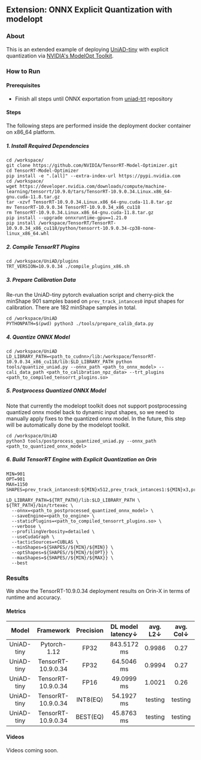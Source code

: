 ## Extension: ONNX Explicit Quantization with modelopt
### About
This is an extended example of deploying [UniAD-tiny](https://github.com/NVIDIA/DL4AGX/tree/master/AV-Solutions/uniad-trt) with explicit quantization via [NVIDIA's ModelOpt Toolkit](https://github.com/NVIDIA/TensorRT-Model-Optimizer).
### How to Run
#### Prerequisites
- Finish all steps until ONNX exportation from [uniad-trt](https://github.com/NVIDIA/DL4AGX/tree/master/AV-Solutions/uniad-trt) repository

#### Steps
The following steps are performed inside the deployment docker container on x86_64 platform.

##### 1. Install Required Dependencies
```
cd /workspace/
git clone https://github.com/NVIDIA/TensorRT-Model-Optimizer.git
cd TensorRT-Model-Optimizer
pip install -e ".[all]" --extra-index-url https://pypi.nvidia.com
cd /workspace/
wget https://developer.nvidia.com/downloads/compute/machine-learning/tensorrt/10.9.0/tars/TensorRT-10.9.0.34.Linux.x86_64-gnu.cuda-11.8.tar.gz
tar -xzvf TensorRT-10.9.0.34.Linux.x86_64-gnu.cuda-11.8.tar.gz
mv TensorRT-10.9.0.34 TensorRT-10.9.0.34_x86_cu118
rm TensorRT-10.9.0.34.Linux.x86_64-gnu.cuda-11.8.tar.gz
pip install --upgrade onnxruntime-gpu==1.21.0
pip install /workspace/TensorRT/TensorRT-10.9.0.34_x86_cu118/python/tensorrt-10.9.0.34-cp38-none-linux_x86_64.whl
```

##### 2. Compile TensorRT Plugins
```
cd /workspace/UniAD/plugins
TRT_VERSION=10.9.0.34 ./compile_plugins_x86.sh
```

##### 3. Prepare Calibration Data
Re-run the UniAD-tiny pytorch evaluation script and cherry-pick the minShape 901 samples based on `prev_track_intances0` input shapes for calibration. There are 182 minShape samples in total.
```
cd /workspace/UniAD
PYTHONPATH=$(pwd) python3 ./tools/prepare_calib_data.py
```

##### 4. Quantize ONNX Model
```
cd /workspace/UniAD
LD_LIBRARY_PATH=<path_to_cudnn>/lib:/workspace/TensorRT-10.9.0.34_x86_cu118/lib:$LD_LIBRARY_PATH python tools/quantize_uniad.py --onnx_path <path_to_onnx_model> --cali_data_path <path_to_calibration_npz_data> --trt_plugins <path_to_compiled_tensorrt_plugins.so>
```

##### 5. Postprocess Quantized ONNX Model
Note that currently the modelopt toolkit does not support postprocessing quantized onnx model back to dynamic input shapes, so we need to manually apply fixes to the quantized onnx model. In the future, this step will be automatically done by the modelopt toolkit.
```
cd /workspace/UniAD
python3 tools/postprocess_quantized_uniad.py --onnx_path <path_to_quantized_onnx_model>
```

##### 6. Build TensorRT Engine with Explicit Quantization on Orin
```
MIN=901
OPT=901
MAX=1150
SHAPES=prev_track_intances0:${MIN}x512,prev_track_intances1:${MIN}x3,prev_track_intances3:${MIN},prev_track_intances4:${MIN},prev_track_intances5:${MIN},prev_track_intances6:${MIN},prev_track_intances8:${MIN},prev_track_intances9:${MIN}x10,prev_track_intances11:${MIN}x4x256,prev_track_intances12:${MIN}x4,prev_track_intances13:${MIN}

LD_LIBRARY_PATH=${TRT_PATH}/lib:$LD_LIBRARY_PATH \
${TRT_PATH}/bin/trtexec \
  --onnx=<path_to_postprocessed_quantized_onnx_model> \
  --saveEngine=<path_to_engine> \
  --staticPlugins=<path_to_compiled_tensorrt_plugins.so> \
  --verbose \
  --profilingVerbosity=detailed \
  --useCudaGraph \
  --tacticSources=+CUBLAS \
  --minShapes=${SHAPES//${MIN}/${MIN}} \
  --optShapes=${SHAPES//${MIN}/${OPT}} \
  --maxShapes=${SHAPES//${MIN}/${MAX}} \
  --best
```


### Results
We show the TensorRT-10.9.0.34 deployment results on Orin-X in terms of runtime and accuracy.
#### Metrics
| Model | Framework | Precision | DL model latency↓ | avg. L2↓ | avg. Col↓ | planning MSE↓ |
| :---:| :---: | :---: | :---: | :---: | :---: | :---: |
| UniAD-tiny | Pytorch-1.12 | FP32 | 843.5172 ms | 0.9986  | 0.27 | 0 |
| UniAD-tiny | TensorRT-10.9.0.34 | FP32 | 64.5046 ms | 0.9994 | 0.27 | 9.2417e-07 |
| UniAD-tiny | TensorRT-10.9.0.34 | FP16 |  49.0999 ms | 1.0021 | 0.26 | 0.0458 |
| UniAD-tiny | TensorRT-10.9.0.34 | INT8(EQ) |  54.1927 ms | testing | testing | 0.012488526 | 
| UniAD-tiny | TensorRT-10.9.0.34 | BEST(EQ) | 45.8763 ms | testing | testing | 0.04998486 |

#### Videos
Videos coming soon.
